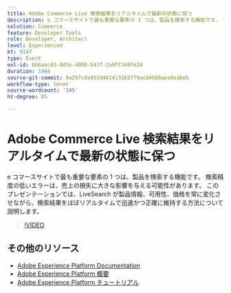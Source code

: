 ```yaml
---
title: Adobe Commerce Live 検索結果をリアルタイムで最新の状態に保つ
description: e コマースサイトで最も重要な要素の 1 つは、製品を検索する機能です。 検索精度の低いエラーは、売上の損失に大きな影響を与える可能性があります。 このプレゼンテーションでは、LiveSearch が製品情報、可用性、価格を常に変化させながら、検索結果をほぼリアルタイムで迅速かつ正確に維持する方法について説明します。
solution: Commerce
feature: Developer Tools
role: Developer, Architect
level: Experienced
kt: 9147
type: Event
exl-id: bb6aec83-0d5e-4890-b43f-2a9ff3497e24
duration: 1464
source-git-commit: 9a297cda953d4414131657f9ac84580aea0eabeb
workflow-type: tm+mt
source-wordcount: '145'
ht-degree: 8%

---
```


# Adobe Commerce Live 検索結果をリアルタイムで最新の状態に保つ

e コマースサイトで最も重要な要素の 1 つは、製品を検索する機能です。 検索精度の低いエラーは、売上の損失に大きな影響を与える可能性があります。 このプレゼンテーションでは、LiveSearch が製品情報、可用性、価格を常に変化させながら、検索結果をほぼリアルタイムで迅速かつ正確に維持する方法について説明します。

>[!VIDEO](https://video.tv.adobe.com/v/337580/?quality=12&learn=on&hidetitle=true)

## その他のリソース

- [Adobe Experience Platform Documentation](https://experienceleague.adobe.com/docs/experience-platform.html?lang=ja)
- [Adobe Experience Platform 概要](https://experienceleague.adobe.com/docs/experience-platform/landing/home.html?lang=ja)
- [Adobe Experience Platform チュートリアル](https://experienceleague.adobe.com/docs/platform-learn/tutorials/overview.html?lang=ja)
